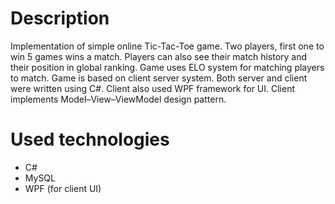 # Description
Implementation of simple online Tic-Tac-Toe game. Two players, first one to win 5 games wins a match. Players can also see their match history and their position in global ranking. Game uses ELO system for matching players to match.
Game is based on client server system. Both server and client were written using C#. Client also used WPF framework for UI. Client implements Model–View–ViewModel design pattern.

# Used technologies
- C# 
- MySQL
- WPF (for client UI)
